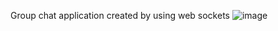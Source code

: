 Group chat application created by using web sockets
![image](https://github.com/user-attachments/assets/81de3672-0b13-4e07-9d7e-7c8faf5a1ac0)
